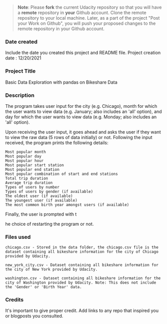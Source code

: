 >**Note**: Please **fork** the current Udacity repository so that you will have a **remote** repository in **your** Github account. Clone the remote repository to your local machine. Later, as a part of the project "Post your Work on Github", you will push your proposed changes to the remote repository in your Github account.

### Date created
Include the date you created this project and README file.
Project creation date : 12/20/2021

### Project Title
Basic Data Exploration with pandas on Bikeshare Data

### Description
The program takes user input for the city (e.g. Chicago), month for which the user wants to view data (e.g. January; also includes an 'all' option), and day for which the user wants to view data (e.g. Monday; also includes an 'all' option).

Upon receiving the user input, it goes ahead and asks the user if they want to view the raw data (5 rows of data initially) or not. Following the input received, the program prints the following details:

    Most popular month
    Most popular day
    Most popular hour
    Most popular start station
    Most popular end station
    Most popular combination of start and end stations
    Total trip duration
    Average trip duration
    Types of users by number
    Types of users by gender (if available)
    The oldest user (if available)
    The youngest user (if available)
    The most common birth year amongst users (if available)

Finally, the user is prompted with t

he choice of restarting the program or not.


### Files used


    chicago.csv - Stored in the data folder, the chicago.csv file is the dataset containing all bikeshare information for the city of Chicago provided by Udacity.

    new_york_city.csv - Dataset containing all bikeshare information for the city of New York provided by Udacity.

    washington.csv - Dataset containing all bikeshare information for the city of Washington provided by Udacity. Note: This does not include the 'Gender' or 'Birth Year' data.


### Credits
It's important to give proper credit. Add links to any repo that inspired you or blogposts you consulted.
